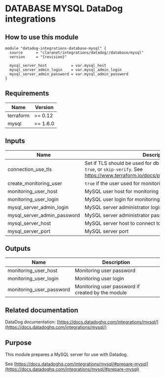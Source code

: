 # DATABASE MYSQL DataDog integrations

## How to use this module

```hcl
module "datadog-integrations-database-mysql" {
  source      = "claranet/integrations/datadog//database/mysql"
  version     = "{revision}"

  mysql_server_host           = var.mysql_host
  mysql_server_admin_login    = var.mysql_admin_login
  mysql_server_admin_password = var.mysql_admin_password
}

```

## Requirements

| Name | Version |
|------|---------|
| terraform | >= 0.12 |
| mysql | >= 1.6.0 |

## Inputs

| Name | Description | Type | Default | Required |
|------|-------------|------|---------|:--------:|
| connection\_use\_tls | Set if TLS should be used for db connection. One of `false`, `true`, or `skip-verify`. See https://www.terraform.io/docs/providers/mysql/index.html#tls | `string` | `"false"` | no |
| create\_monitoring\_user | `true` if the user used for monitoring should be created | `bool` | `true` | no |
| monitoring\_user\_host | MySQL user host for monitoring | `string` | `"%"` | no |
| monitoring\_user\_login | MySQL user login for monitoring | `string` | `"datadog"` | no |
| mysql\_server\_admin\_login | MySQL server administrator login | `string` | n/a | yes |
| mysql\_server\_admin\_password | MySQL server administrator password | `string` | n/a | yes |
| mysql\_server\_host | MySQL server host to connect to | `string` | n/a | yes |
| mysql\_server\_port | MySQL server port | `number` | `"3306"` | no |

## Outputs

| Name | Description |
|------|-------------|
| monitoring\_user\_host | Monitoring user password |
| monitoring\_user\_login | Monitoring user login |
| monitoring\_user\_password | Monitoring user password if created by the module |

## Related documentation

DataDog documentation: [https://docs.datadoghq.com/integrations/mysql/](https://docs.datadoghq.com/integrations/mysql/)

## Purpose

This module prepares a MySQL server for use with Datadog.

See [https://docs.datadoghq.com/integrations/mysql/#prepare-mysql](https://docs.datadoghq.com/integrations/mysql/#prepare-mysql)
